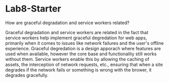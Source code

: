 # Lab8-Starter

How are graceful degradation and service workers related?

Graceful degradation and service workers are related in the fact that service workers help implement graceful degredation for web apps, primarily when it comes to issues like network failures and the user's offline experience. Graceful degredation is a design apporach where features are used when available, however the core base and functionality still works without them. Service workers enable this by allowing the caching of assets, the interception of network requests, etc., ensuring that when a site degrades if the network fails or something is wrong with the brower, it degrades gracefully.